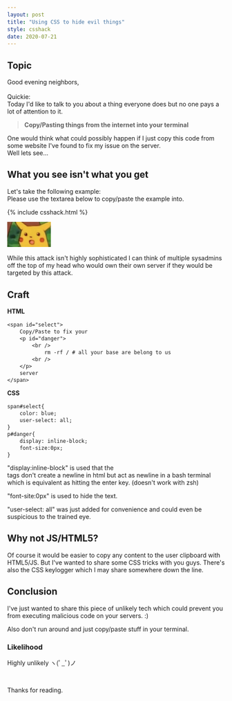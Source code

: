 ```yaml
---
layout: post
title: "Using CSS to hide evil things"
style: csshack
date: 2020-07-21
---
```



## Topic


Good evening neighbors,  
<br />
Quickie:  
Today I'd like to talk to you about a thing everyone does but no one pays a lot of 
attention to it.  
> __Copy/Pasting things from the internet into your terminal__

One would think what could possibly happen if I just copy this code from some
website I've found to fix my issue on the server.  
Well lets see...


## What you see isn't what you get

Let's take the following example:
<br />
Please use the textarea below to copy/paste the example into.  

{% include csshack.html %}

<img src="/assets/images/pikachu.jpg" style="max-width:20%" class="center">

<br />

While this attack isn't highly sophisticated I can think of multiple sysadmins off the top of my head who
would own their own server if they would be targeted by this attack.


## Craft
__HTML__
```
<span id="select">
    Copy/Paste to fix your
    <p id="danger">
        <br />
            rm -rf / # all your base are belong to us
        <br />
    </p>
    server
</span>
```

__CSS__
```
span#select{
    color: blue;
    user-select: all;
}
p#danger{
    display: inline-block;
    font-size:0px;
}
```

"display:inline-block" is used that the <br/> tags don't create a newline in html but act
as newline in a bash terminal which is equivalent as hitting the enter key. (doesn't work with zsh)  

"font-site:0px" is used to hide the text.

"user-select: all" was just added for convenience and could even be
suspicious to the trained eye.

## Why not JS/HTML5?
Of course it would be easier to copy any content to the user clipboard with
HTML5/JS. But I've wanted to share some CSS tricks with you guys. There's also
the CSS keylogger which I may share somewhere down the line.

## Conclusion
I've just wanted to share this piece of unlikely tech which could prevent you
from executing malicious code on your servers. :)

Also don't run around and just copy/paste stuff in your terminal.


### Likelihood
Highly unlikely ヽ(ﾟ_ﾟ)ノ

<br />

Thanks for reading. 
